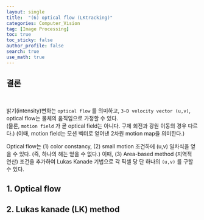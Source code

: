 ```yaml
---
layout: single  
title:  "(6) optical flow (LKtracking)"
categories: Computer_Vision
tag: [Image Processing]
toc: true
toc_sticky: false
author_profile: false
search: true
use_math: true
---
```


## 결론
<br/>

밝기(intensity)변화는 `optical flow` 를 의미하고, `3-D velocity vector (u,v)`, optical flow는 물체의 움직임으로 가정할 수 있다.   
(물론, `motion field` 가 곧 optical field는 아니다. 구체 회전과 광원 이동의 경우 다르다.) (이때, motion field는 모션 벡터로 얻어낸 2차원 motion map을 의미한다.)

Optical flow는 (1) color constancy, (2) small motion 조건하에 (u,v) 일차식을 얻을 수 있다. (즉, 하나의 해는 얻을 수 없다.) 이때, (3) Area-based method (지역적 연산) 조건을 추가하여 Lukas Kanade 기법으로 각 픽셀 당 단 하나의 `(u,v)` 를 구할 수 있다.
<br/>

## 1. Optical flow

## 2. Lukas kanade (LK) method


